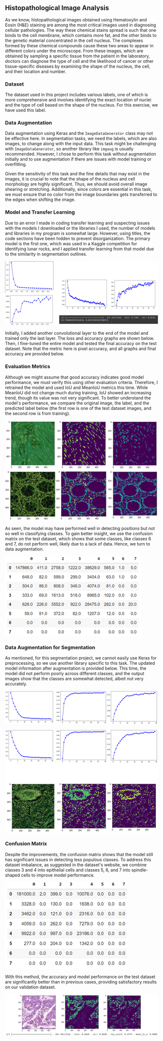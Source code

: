 ## Histopathological Image Analysis

As we know, histopathological images obtained using Hematoxylin and Eosin (H&E) staining are among the most critical images used in diagnosing cellular pathologies. The way these chemical stains spread is such that one binds to the cell membrane, which contains more fat, and the other binds to the genetic material concentrated in the cell nucleus. The complexes formed by these chemical compounds cause these two areas to appear in different colors under the microscope. From these images, which are obtained by sampling a specific tissue from the patient in the laboratory, doctors can diagnose the type of cell and the likelihood of cancer or other tissue-specific diseases by examining the shape of the nucleus, the cell, and their location and number.

### Dataset
The dataset used in this project includes various labels, one of which is more comprehensive and involves identifying the exact location of nuclei and the type of cell based on the shape of the nucleus. For this exercise, we have used this label.

### Data Augmentation
Data augmentation using Keras and the `ImageDataGenerator` class may not be effective here. In segmentation tasks, we need the labels, which are also images, to change along with the input data. This task might be challenging with `ImageDataGenerator`, so another library like `imgaug` is usually recommended. However, I chose to perform this task without augmentation initially and to use augmentation if there are issues with model training or overfitting.

Given the sensitivity of this task and the fine details that may exist in the images, it is crucial to note that the shape of the nucleus and cell morphology are highly significant. Thus, we should avoid overall image shearing or stretching. Additionally, since colors are essential in this task, we must ensure that no color from the image boundaries gets transferred to the edges when shifting the image.

### Model and Transfer Learning
Due to an error I made in coding transfer learning and suspecting issues with the models I downloaded or the libraries I used, the number of models and libraries in my program is somewhat large. However, using titles, the code sections have been hidden to prevent disorganization. The primary model is the first one, which was used in a Kaggle competition for identifying lunar rocks, and I applied transfer learning from that model due to the similarity in segmentation outlines.

![img.png](img/img1.png)

Initially, I added another convolutional layer to the end of the model and trained only the last layer. The loss and accuracy graphs are shown below. Then, I fine-tuned the entire model and tested the final accuracy on the test dataset. Note that the metric here is pixel accuracy, and all graphs and final accuracy are provided below.

### Evaluation Metrics
Although we might assume that good accuracy indicates good model performance, we must verify this using other evaluation criteria. Therefore, I retrained the model and used IoU and MeanIoU metrics this time. While MeanIoU did not change much during training, IoU showed an increasing trend, though its value was not very significant. To better understand the model's performance, we compare the original image, the label, and the predicted label below (the first row is one of the test dataset images, and the second row is from training).

![img.png](img/img2.png)

As seen, the model may have performed well in detecting positions but not so well in classifying classes. To gain better insight, we use the confusion matrix on the test dataset, which shows that some classes, like classes 6 and 7, do not perform well, likely due to a lack of data. Hence, we turn to data augmentation.

![img.png](img/img3.png)

### Data Augmentation for Segmentation
As mentioned, for this segmentation project, we cannot easily use Keras for preprocessing, so we use another library specific to this task. The updated model information after augmentation is provided below. This time, the model did not perform poorly across different classes, and the output images show that the classes are somewhat detected, albeit not very accurately.

![img_1.png](img/img4.png)

![img_2.png](img/img5.png)

### Confusion Matrix
Despite the improvements, the confusion matrix shows that the model still has significant issues in detecting less populous classes. To address this dataset imbalance, as suggested in the dataset's website, we combine classes 3 and 4 into epithelial cells and classes 5, 6, and 7 into spindle-shaped cells to improve model performance.

![img.png](img/img6.png)

With this method, the accuracy and model performance on the test dataset are significantly better than in previous cases, providing satisfactory results on our validation dataset.

![img_1.png](img/img7.png)
